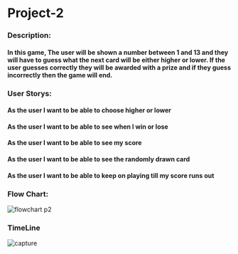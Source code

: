 # Project-2

### Description:
#### In this game, The user will be shown a number between 1 and 13 and they will have to guess what the next card will be either higher or  lower. If the user guesses correctly they will be awarded with a prize and if they guess incorrectly then the game will end.

### User Storys:
  
 #### As the user I want to be able to choose higher or lower 
 #### As the user I want to be able to see when I win or lose
 #### As the user I want to be able to see my score 
 #### As the user I want to be able to see the randomly drawn card
 #### As the user I want to be able to keep on playing till my score runs out

### Flow Chart:
![flowchart p2](https://user-images.githubusercontent.com/31927415/32719636-f9d91864-c858-11e7-8c81-34974b31c6e7.JPG)

### TimeLine
![capture](https://user-images.githubusercontent.com/31927415/33025223-4e1cf2cc-ce05-11e7-84cc-089e5ae35428.JPG)

